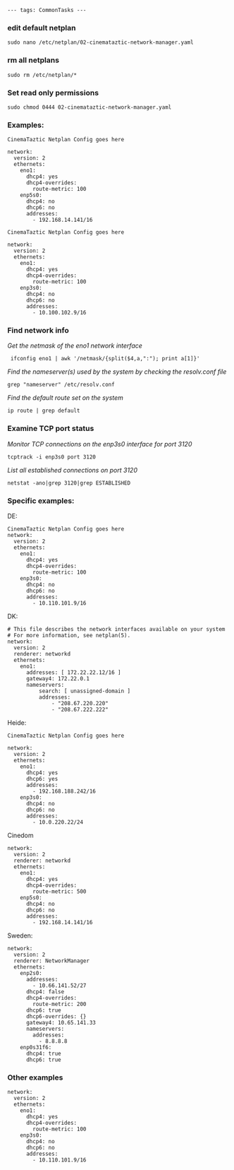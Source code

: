 `---
tags: CommonTasks
---`



### edit default netplan
```
sudo nano /etc/netplan/02-cinemataztic-network-manager.yaml
```
### rm all netplans
```
sudo rm /etc/netplan/*
```
### Set read only permissions
```
sudo chmod 0444 02-cinemataztic-network-manager.yaml
```
### Examples:
```
CinemaTaztic Netplan Config goes here

network:
  version: 2
  ethernets:
    eno1:
      dhcp4: yes
      dhcp4-overrides:
        route-metric: 100
    enp5s0:
      dhcp4: no
      dhcp6: no
      addresses:
        - 192.168.14.141/16
```


```
CinemaTaztic Netplan Config goes here

network:
  version: 2
  ethernets:
    eno1:
      dhcp4: yes
      dhcp4-overrides:
        route-metric: 100
    enp3s0:
      dhcp4: no
      dhcp6: no
      addresses:
        - 10.100.102.9/16
```


### Find network info
    
*Get the netmask of the eno1 network interface*
```    
 ifconfig eno1 | awk '/netmask/{split($4,a,":"); print a[1]}'
```

*Find the nameserver(s) used by the system by checking the resolv.conf file*
```
grep "nameserver" /etc/resolv.conf
```

*Find the default route set on the system*
```
ip route | grep default
```


### Examine TCP port status

*Monitor TCP connections on the enp3s0 interface for port 3120*
```
tcptrack -i enp3s0 port 3120
```


*List all established connections on port 3120*
```
netstat -ano|grep 3120|grep ESTABLISHED
```



### Specific examples:

DE:
```
CinemaTaztic Netplan Config goes here
network:
  version: 2
  ethernets:
    eno1:
      dhcp4: yes
      dhcp4-overrides:
        route-metric: 100
    enp3s0:
      dhcp4: no
      dhcp6: no
      addresses:
        - 10.110.101.9/16
 ```       


DK:
```
# This file describes the network interfaces available on your system  
# For more information, see netplan(5).  
network:  
  version: 2  
  renderer: networkd  
  ethernets:  
    eno1:  
      addresses: [ 172.22.22.12/16 ]  
      gateway4: 172.22.0.1  
      nameservers:  
          search: [ unassigned-domain ]  
          addresses:  
              - "208.67.220.220"  
              - "208.67.222.222"
```

Heide:

```
CinemaTaztic Netplan Config goes here

network:
  version: 2
  ethernets:
    eno1:
      dhcp4: yes
      dhcp6: yes
      addresses:
        - 192.168.188.242/16
    enp3s0:
      dhcp4: no
      dhcp6: no
      addresses:
        - 10.0.220.22/24
```



Cinedom

```
network:
  version: 2
  renderer: networkd
  ethernets:
    eno1:
      dhcp4: yes
      dhcp4-overrides:
        route-metric: 500
    enp5s0:
      dhcp4: no
      dhcp6: no
      addresses:
        - 192.168.14.141/16
```       
Sweden:

``` 
network:
  version: 2
  renderer: NetworkManager
  ethernets:
    enp2s0:
      addresses:
        - 10.66.141.52/27
      dhcp4: false
      dhcp4-overrides:
        route-metric: 200
      dhcp6: true
      dhcp6-overrides: {}
      gateway4: 10.65.141.33
      nameservers:
        addresses:
          - 8.8.8.8
    enp0s31f6:
      dhcp4: true
      dhcp6: true        
``` 
        
### Other examples

```		
network:
  version: 2
  ethernets:
    eno1:
      dhcp4: yes
      dhcp4-overrides:
        route-metric: 100
    enp3s0:
      dhcp4: no
      dhcp6: no
      addresses:
        - 10.110.101.9/16
```
